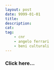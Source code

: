 ```yaml
---
layout: post
date: 9999-01-01
title:
description:
cat:
tag:
    - cnr
    - angelo ferrari
    - beni culturali
---
```


[](indexb842.html?page_id=450)

### Click here\...

